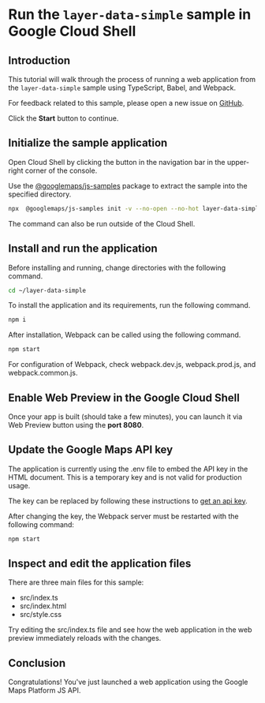 # Run the `layer-data-simple` sample in Google Cloud Shell

<walkthrough-tutorial-duration duration="10"/>

## Introduction

This tutorial will walk through the process of running a web application from
the `layer-data-simple` sample using TypeScript, Babel, and Webpack.

For feedback related to this sample, please open a new issue on
[GitHub](https://github.com/googlemaps/js-samples/issues).

Click the **Start** button to continue.

## Initialize the sample application

Open Cloud Shell by clicking the
<walkthrough-cloud-shell-icon></walkthrough-cloud-shell-icon> button in the
navigation bar in the upper-right corner of the console.

Use the [@googlemaps/js-samples](https://www.npmjs.com/package/@googlemaps/js-samples) package to
extract the sample into the specified directory.

```bash
npx  @googlemaps/js-samples init -v --no-open --no-hot layer-data-simple ~/layer-data-simple
```

The command can also be run outside of the Cloud Shell.

## Install and run the application

Before installing and running, change directories with the following command.

```bash
cd ~/layer-data-simple
```

To install the application and its requirements, run the following command.

```bash
npm i
```

After installation, Webpack can be called using the following command.

```bash
npm start
```

For configuration of Webpack, check
<walkthrough-editor-open-file filePath="layer-data-simple/webpack.dev.js">webpack.dev.js</walkthrough-editor-open-file>,
<walkthrough-editor-open-file filePath="layer-data-simple/webpack.prod.js">webpack.prod.js</walkthrough-editor-open-file>,
and
<walkthrough-editor-open-file filePath="layer-data-simple/webpack.common.js">webpack.common.js</walkthrough-editor-open-file>.

## Enable Web Preview in the Google Cloud Shell

Once your app is built (should take a few minutes), you can launch it via
<walkthrough-spotlight-pointer target="cloudshell" spotlightId="devshell-web-preview-button">Web
Preview button</walkthrough-spotlight-pointer> using the **port 8080**.

## Update the Google Maps API key

The application is currently using the
<walkthrough-editor-open-file filePath="layer-data-simple/.env">.env</walkthrough-editor-open-file>
file to embed the API key in the HTML document. This is a temporary key and is
not valid for production usage.

The key can be replaced by following these instructions to
[get an api key](https://developers.google.com/maps/documentation/javascript/get-api-key).

After changing the key, the Webpack server must be restarted with the following
command:

```bash
npm start
```

## Inspect and edit the application files

There are three main files for this sample:

*   <walkthrough-editor-open-file filePath="layer-data-simple/src/index.ts">src/index.ts</walkthrough-editor-open-file>
*   <walkthrough-editor-open-file filePath="layer-data-simple/src/index.html">src/index.html</walkthrough-editor-open-file>
*   <walkthrough-editor-open-file filePath="layer-data-simple/src/style.css">src/style.css</walkthrough-editor-open-file>

Try editing the <walkthrough-editor-open-file filePath="layer-data-simple/src/index.ts">src/index.ts</walkthrough-editor-open-file> file and see how the web application in the web preview immediately reloads with the changes.

## Conclusion

<walkthrough-conclusion-trophy></walkthrough-conclusion-trophy>

Congratulations! You've just launched a web application using the Google Maps
Platform JS API.
